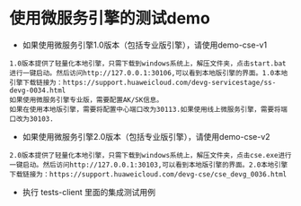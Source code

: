 # 使用微服务引擎的测试demo


* 如果使用微服务引擎1.0版本（包括专业版引擎），请使用demo-cse-v1
```注意
1.0版本提供了轻量化本地引擎，只需下载到windows系统上，解压文件夹，点击start.bat进行一键启动。然后访问http://127.0.0.1:30106,可以看到本地版引擎的界面。1.0本地引擎下载链接为：https://support.huaweicloud.com/devg-servicestage/ss-devg-0034.html
如果使用微服务引擎专业版，需要配置AK/SK信息。
如果在使用本地版引擎，需要将配置中心端口改为30113.如果使用线上微服务引擎，需要将端口改为30103.
```
* 如果使用微服务引擎2.0版本（包括专业版引擎），请使用demo-cse-v2
```注意
2.0版本提供了轻量化本地引擎，只需下载到windows系统上，解压文件夹，点击cse.exe进行一键启动。然后访问http://127.0.0.1:30103,可以看到本地版引擎的界面。2.0本地引擎下载链接为：https://support.huaweicloud.com/devg-cse/cse_devg_0036.html
```
* 执行 tests-client 里面的集成测试用例
